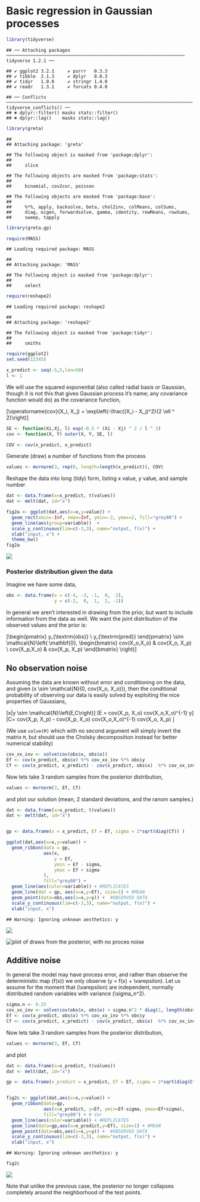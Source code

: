 Basic regression in Gaussian processes
================

``` r
library(tidyverse)
```

    ## ── Attaching packages ─────────────────────────────────────────────────────────────────── tidyverse 1.2.1 ──

    ## ✔ ggplot2 3.2.1     ✔ purrr   0.3.3
    ## ✔ tibble  2.1.3     ✔ dplyr   0.8.3
    ## ✔ tidyr   1.0.0     ✔ stringr 1.4.0
    ## ✔ readr   1.3.1     ✔ forcats 0.4.0

    ## ── Conflicts ────────────────────────────────────────────────────────────────────── tidyverse_conflicts() ──
    ## ✖ dplyr::filter() masks stats::filter()
    ## ✖ dplyr::lag()    masks stats::lag()

``` r
library(greta)
```

    ## 
    ## Attaching package: 'greta'

    ## The following object is masked from 'package:dplyr':
    ## 
    ##     slice

    ## The following objects are masked from 'package:stats':
    ## 
    ##     binomial, cov2cor, poisson

    ## The following objects are masked from 'package:base':
    ## 
    ##     %*%, apply, backsolve, beta, chol2inv, colMeans, colSums,
    ##     diag, eigen, forwardsolve, gamma, identity, rowMeans, rowSums,
    ##     sweep, tapply

``` r
library(greta.gp)

require(MASS)
```

    ## Loading required package: MASS

    ## 
    ## Attaching package: 'MASS'

    ## The following object is masked from 'package:dplyr':
    ## 
    ##     select

``` r
require(reshape2)
```

    ## Loading required package: reshape2

    ## 
    ## Attaching package: 'reshape2'

    ## The following object is masked from 'package:tidyr':
    ## 
    ##     smiths

``` r
require(ggplot2)
set.seed(12345)
```

``` r
x_predict <- seq(-5,5,len=50)
l <- 1
```

We will use the squared exponential (also called radial basis or
Gaussian, though it is not this that gives Gaussian process it’s name;
any covariance function would do) as the covariance
function,

\[\operatorname{cov}(X_i, X_j) = \exp\left(-\frac{(X_i - X_j)^2}{2 \ell ^ 2}\right)\]

``` r
SE <- function(Xi,Xj, l) exp(-0.5 * (Xi - Xj) ^ 2 / l ^ 2)
cov <- function(X, Y) outer(X, Y, SE, l)
```

``` r
COV <- cov(x_predict, x_predict)
```

Generate (draw) a number of functions from the process

``` r
values <- mvrnorm(3, rep(0, length=length(x_predict)), COV)
```

Reshape the data into long (tidy) form, listing x value, y value, and
sample number

``` r
dat <- data.frame(x=x_predict, t(values))
dat <- melt(dat, id="x")

fig2a <- ggplot(dat,aes(x=x,y=value)) +
  geom_rect(xmin=-Inf, xmax=Inf, ymin=-2, ymax=2, fill="grey80") +
  geom_line(aes(group=variable))  +
  scale_y_continuous(lim=c(-3,3), name="output, f(x)") +
  xlab("input, x") +
  theme_bw()
fig2a
```

![](gp-manual-vs-greta_files/figure-gfm/unnamed-chunk-6-1.png)<!-- -->

### Posterior distribution given the data

Imagine we have some data,

``` r
obs <- data.frame(x = c(-4, -3, -1,  0,  2),
                  y = c(-2,  0,  1,  2, -1))
```

In general we aren’t interested in drawing from the prior, but want to
include information from the data as well. We want the joint
distribution of the observed values and the prior
is:

\[\begin{pmatrix} y_{\textrm{obs}} \\ y_{\textrm{pred}} \end{pmatrix} \sim \mathcal{N}\left( \mathbf{0}, \begin{bmatrix} cov(X_o,X_o) & cov(X_o, X_p) \\ cov(X_p,X_o) & cov(X_p, X_p) \end{bmatrix} \right)\]

## No observation noise

Assuming the data are known without error and conditioning on the data,
and given \(x \sim \mathcal{N}(0, cov(X_o, X_o))\), then the conditional
probability of observing our data is easily solved by exploiting the
nice properties of Gaussians,

\[x|y \sim \mathcal{N}\left(E,C\right)\]
\[E = cov(X_p, X_o) cov(X_o,X_o)^{-1} y\]
\[C= cov(X_p, X_p) - cov(X_p, X_o) cov(X_o,X_o)^{-1} cov(X_o, X_p) \]

(We use `solve(M)` which with no second argument will simply invert the
matrix `M`, but should use the Cholsky decomposition instead for better
numerical stability)

``` r
cov_xx_inv <- solve(cov(obs$x, obs$x))
Ef <- cov(x_predict, obs$x) %*% cov_xx_inv %*% obs$y
Cf <- cov(x_predict, x_predict) - cov(x_predict, obs$x)  %*% cov_xx_inv %*% cov(obs$x, x_predict)
```

Now lets take 3 random samples from the posterior distribution,

``` r
values <- mvrnorm(3, Ef, Cf)
```

and plot our solution (mean, 2 standard deviations, and the ranom
samples.)

``` r
dat <- data.frame(x=x_predict, t(values))
dat <- melt(dat, id="x")


gp <- data.frame(x = x_predict, Ef = Ef, sigma = 2*sqrt(diag(Cf)) )

ggplot(dat,aes(x=x,y=value)) + 
  geom_ribbon(data = gp, 
              aes(x, 
                  y = Ef, 
                  ymin = Ef - sigma, 
                  ymax = Ef + sigma
              ),
              fill="grey80") +
  geom_line(aes(color=variable)) + #REPLICATES
  geom_line(dat = gp, aes(x=x,y=Ef), size=1) + #MEAN
  geom_point(data=obs,aes(x=x,y=y)) +  #OBSERVED DATA
  scale_y_continuous(lim=c(-3,3), name="output, f(x)") +
  xlab("input, x")
```

    ## Warning: Ignoring unknown aesthetics: y

![](gp-manual-vs-greta_files/figure-gfm/unnamed-chunk-10-1.png)<!-- -->

![plot of draws from the posterior, with no proces
noise](http://farm9.staticflickr.com/8237/8591045344_918138a53a_o.png)

## Additive noise

In general the model may have process error, and rather than observe the
deterministic map \(f(x)\) we only observe \(y = f(x) + \varepsilon\).
Let us assume for the moment that \(\varepsilon\) are independent,
normally distributed random variables with variance \(\sigma_n^2\).

``` r
sigma.n <- 0.25
cov_xx_inv <- solve(cov(obs$x, obs$x) + sigma.n^2 * diag(1, length(obs$x)))
Ef <- cov(x_predict, obs$x) %*% cov_xx_inv %*% obs$y
Cf <- cov(x_predict, x_predict) - cov(x_predict, obs$x)  %*% cov_xx_inv %*% cov(obs$x, x_predict)
```

Now lets take 3 random samples from the posterior distribution,

``` r
values <- mvrnorm(3, Ef, Cf)
```

and plot

``` r
dat <- data.frame(x=x_predict, t(values))
dat <- melt(dat, id="x")

gp <- data.frame(x_predict = x_predict, Ef = Ef, sigma = 2*sqrt(diag(Cf)) )


fig2c <- ggplot(dat,aes(x=x,y=value)) +
  geom_ribbon(data=gp, 
              aes(x=x_predict, y=Ef, ymin=Ef-sigma, ymax=Ef+sigma),
              fill="grey80") + # Var
  geom_line(aes(color=variable)) + #REPLICATES
  geom_line(data=gp,aes(x=x_predict,y=Ef), size=1) + #MEAN
  geom_point(data=obs,aes(x=x,y=y)) +  #OBSERVED DATA
  scale_y_continuous(lim=c(-3,3), name="output, f(x)") +
  xlab("input, x")
```

    ## Warning: Ignoring unknown aesthetics: y

``` r
fig2c
```

![](gp-manual-vs-greta_files/figure-gfm/unnamed-chunk-13-1.png)<!-- -->

Note that unlike the previous case, the posterior no longer collapses
completely around the neighborhood of the test points.
